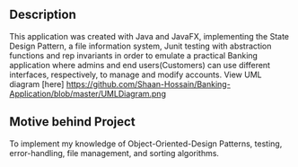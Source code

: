 ## Description
This application was created with Java and JavaFX, implementing the State Design Pattern, a file information system, Junit testing with abstraction functions and rep invariants
in order to emulate a practical Banking application where admins and end users(Customers) can use different interfaces, respectively, to manage and modify accounts. View UML diagram [here] https://github.com/Shaan-Hossain/Banking-Application/blob/master/UMLDiagram.png

## Motive behind Project
To implement my knowledge of Object-Oriented-Design Patterns, testing, error-handling, file management, and sorting algorithms. 


